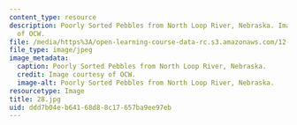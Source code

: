 ```yaml
---
content_type: resource
description: Poorly Sorted Pebbles from North Loop River, Nebraska. Image courtesy
  of OCW.
file: /media/https%3A/open-learning-course-data-rc.s3.amazonaws.com/12-110-sedimentary-geology-fall-2004/ddd7b04eb64168d88c17657ba9ee97eb_28.jpg
file_type: image/jpeg
image_metadata:
  caption: Poorly Sorted Pebbles from North Loop River, Nebraska.
  credit: Image courtesy of OCW.
  image-alt: Poorly Sorted Pebbles from North Loop River, Nebraska.
resourcetype: Image
title: 28.jpg
uid: ddd7b04e-b641-68d8-8c17-657ba9ee97eb
---
```

